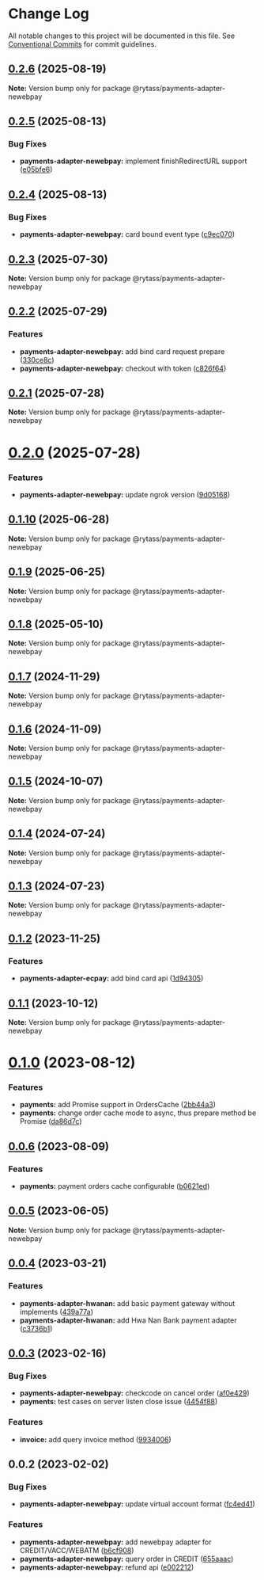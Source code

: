 # Change Log

All notable changes to this project will be documented in this file.
See [Conventional Commits](https://conventionalcommits.org) for commit guidelines.

## [0.2.6](https://github.com/Rytass/Utils/compare/@rytass/payments-adapter-newebpay@0.2.5...@rytass/payments-adapter-newebpay@0.2.6) (2025-08-19)

**Note:** Version bump only for package @rytass/payments-adapter-newebpay

## [0.2.5](https://github.com/Rytass/Utils/compare/@rytass/payments-adapter-newebpay@0.2.4...@rytass/payments-adapter-newebpay@0.2.5) (2025-08-13)

### Bug Fixes

- **payments-adapter-newebpay:** implement finishRedirectURL support ([e05bfe6](https://github.com/Rytass/Utils/commit/e05bfe61a924cc14d0019dc154abb5e76d41d076))

## [0.2.4](https://github.com/Rytass/Utils/compare/@rytass/payments-adapter-newebpay@0.2.3...@rytass/payments-adapter-newebpay@0.2.4) (2025-08-13)

### Bug Fixes

- **payments-adapter-newebpay:** card bound event type ([c9ec070](https://github.com/Rytass/Utils/commit/c9ec0702dd4ec0e00dc142c9dda61b15ef3c296c))

## [0.2.3](https://github.com/Rytass/Utils/compare/@rytass/payments-adapter-newebpay@0.2.2...@rytass/payments-adapter-newebpay@0.2.3) (2025-07-30)

**Note:** Version bump only for package @rytass/payments-adapter-newebpay

## [0.2.2](https://github.com/Rytass/Utils/compare/@rytass/payments-adapter-newebpay@0.2.1...@rytass/payments-adapter-newebpay@0.2.2) (2025-07-29)

### Features

- **payments-adapter-newebpay:** add bind card request prepare ([330ce8c](https://github.com/Rytass/Utils/commit/330ce8cd270e8c335ec6c721b49929e579f0c04a))
- **payments-adapter-newebpay:** checkout with token ([c826f64](https://github.com/Rytass/Utils/commit/c826f64b259a193b9468089747db6b4e6742e250))

## [0.2.1](https://github.com/Rytass/Utils/compare/@rytass/payments-adapter-newebpay@0.2.0...@rytass/payments-adapter-newebpay@0.2.1) (2025-07-28)

**Note:** Version bump only for package @rytass/payments-adapter-newebpay

# [0.2.0](https://github.com/Rytass/Utils/compare/@rytass/payments-adapter-newebpay@0.1.10...@rytass/payments-adapter-newebpay@0.2.0) (2025-07-28)

### Features

- **payments-adapter-newebpay:** update ngrok version ([9d05168](https://github.com/Rytass/Utils/commit/9d05168f831b7e9d1bc01d35ca1beebd6ff1a99c))

## [0.1.10](https://github.com/Rytass/Utils/compare/@rytass/payments-adapter-newebpay@0.1.9...@rytass/payments-adapter-newebpay@0.1.10) (2025-06-28)

**Note:** Version bump only for package @rytass/payments-adapter-newebpay

## [0.1.9](https://github.com/Rytass/Utils/compare/@rytass/payments-adapter-newebpay@0.1.8...@rytass/payments-adapter-newebpay@0.1.9) (2025-06-25)

**Note:** Version bump only for package @rytass/payments-adapter-newebpay

## [0.1.8](https://github.com/Rytass/Utils/compare/@rytass/payments-adapter-newebpay@0.1.7...@rytass/payments-adapter-newebpay@0.1.8) (2025-05-10)

**Note:** Version bump only for package @rytass/payments-adapter-newebpay

## [0.1.7](https://github.com/Rytass/Utils/compare/@rytass/payments-adapter-newebpay@0.1.6...@rytass/payments-adapter-newebpay@0.1.7) (2024-11-29)

**Note:** Version bump only for package @rytass/payments-adapter-newebpay

## [0.1.6](https://github.com/Rytass/Utils/compare/@rytass/payments-adapter-newebpay@0.1.5...@rytass/payments-adapter-newebpay@0.1.6) (2024-11-09)

**Note:** Version bump only for package @rytass/payments-adapter-newebpay

## [0.1.5](https://github.com/Rytass/Utils/compare/@rytass/payments-adapter-newebpay@0.1.4...@rytass/payments-adapter-newebpay@0.1.5) (2024-10-07)

**Note:** Version bump only for package @rytass/payments-adapter-newebpay

## [0.1.4](https://github.com/Rytass/Utils/compare/@rytass/payments-adapter-newebpay@0.1.3...@rytass/payments-adapter-newebpay@0.1.4) (2024-07-24)

**Note:** Version bump only for package @rytass/payments-adapter-newebpay

## [0.1.3](https://github.com/Rytass/Utils/compare/@rytass/payments-adapter-newebpay@0.1.2...@rytass/payments-adapter-newebpay@0.1.3) (2024-07-23)

**Note:** Version bump only for package @rytass/payments-adapter-newebpay

## [0.1.2](https://github.com/Rytass/Utils/compare/@rytass/payments-adapter-newebpay@0.1.1...@rytass/payments-adapter-newebpay@0.1.2) (2023-11-25)

### Features

- **payments-adapter-ecpay:** add bind card api ([1d94305](https://github.com/Rytass/Utils/commit/1d943059ea5a92167b0c46a91a871506749d5404))

## [0.1.1](https://github.com/Rytass/Utils/compare/@rytass/payments-adapter-newebpay@0.1.0...@rytass/payments-adapter-newebpay@0.1.1) (2023-10-12)

**Note:** Version bump only for package @rytass/payments-adapter-newebpay

# [0.1.0](https://github.com/Rytass/Utils/compare/@rytass/payments-adapter-newebpay@0.0.6...@rytass/payments-adapter-newebpay@0.1.0) (2023-08-12)

### Features

- **payments:** add Promise<Value> support in OrdersCache ([2bb44a3](https://github.com/Rytass/Utils/commit/2bb44a383bbada1c7cb4b2bb9441f1a16035110f))
- **payments:** change order cache mode to async, thus prepare method be Promise ([da86d7c](https://github.com/Rytass/Utils/commit/da86d7cf414e11945144c9f104ad59660840c3f5))

## [0.0.6](https://github.com/Rytass/Utils/compare/@rytass/payments-adapter-newebpay@0.0.5...@rytass/payments-adapter-newebpay@0.0.6) (2023-08-09)

### Features

- **payments:** payment orders cache configurable ([b0621ed](https://github.com/Rytass/Utils/commit/b0621ed4c98ea1f54360c9b51b5599381a100e33))

## [0.0.5](https://github.com/Rytass/Utils/compare/@rytass/payments-adapter-newebpay@0.0.4...@rytass/payments-adapter-newebpay@0.0.5) (2023-06-05)

**Note:** Version bump only for package @rytass/payments-adapter-newebpay

## [0.0.4](https://github.com/Rytass/Utils/compare/@rytass/payments-adapter-newebpay@0.0.3...@rytass/payments-adapter-newebpay@0.0.4) (2023-03-21)

### Features

- **payments-adapter-hwanan:** add basic payment gateway without implements ([439a77a](https://github.com/Rytass/Utils/commit/439a77a2c639ff31f71918b59c3a1f05c8f4e058))
- **payments-adapter-hwanan:** add Hwa Nan Bank payment adapter ([c3736b1](https://github.com/Rytass/Utils/commit/c3736b12655854f3313833f0b6e7a66c6f588ab2))

## [0.0.3](https://github.com/Rytass/Utils/compare/@rytass/payments-adapter-newebpay@0.0.2...@rytass/payments-adapter-newebpay@0.0.3) (2023-02-16)

### Bug Fixes

- **payments-adapter-newebpay:** checkcode on cancel order ([af0e429](https://github.com/Rytass/Utils/commit/af0e4292a42045c709882692c156f57f096c87aa))
- **payments:** test cases on server listen close issue ([4454f88](https://github.com/Rytass/Utils/commit/4454f882244d078b91d207b0a2aa73bd5d61730b))

### Features

- **invoice:** add query invoice method ([9934006](https://github.com/Rytass/Utils/commit/9934006c0e8b5c35b216f652e990e3a79b1ef118))

## 0.0.2 (2023-02-02)

### Bug Fixes

- **payments-adapter-newebpay:** update virtual account format ([fc4ed41](https://github.com/Rytass/Utils/commit/fc4ed411d96d46315a1d34681e17fd65420ae696))

### Features

- **payments-adapter-newebpay:** add newebpay adapter for CREDIT/VACC/WEBATM ([b6cf908](https://github.com/Rytass/Utils/commit/b6cf9086990b662253907fcb93601c3c7116a077))
- **payments-adapter-newebpay:** query order in CREDIT ([655aaac](https://github.com/Rytass/Utils/commit/655aaac8d52beb8ec3edd79c576f3b9a75017172))
- **payments-adapter-newebpay:** refund api ([e002212](https://github.com/Rytass/Utils/commit/e00221268a36a0de1eb33386397fcb6239638c7e))
